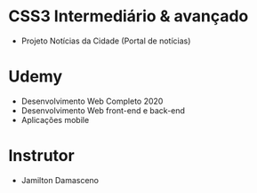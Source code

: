 # CSS3 Intermediário & avançado
- Projeto Notícias da Cidade (Portal de notícias)

# Udemy
- Desenvolvimento Web Completo 2020
- Desenvolvimento Web front-end e back-end 
- Aplicações mobile

# Instrutor
- Jamilton Damasceno
